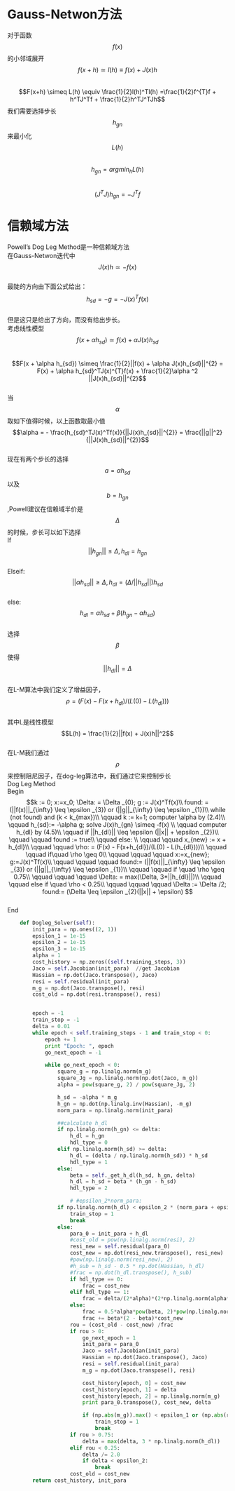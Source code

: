 # Gauss-Netwon方法

对于函数$$f(x)$$的小邻域展开  
$$f(x+h) \simeq l(h)  \equiv f(x) + J(x)h$$  
$$F(x+h) \simeq L(h) \equiv \frac{1}{2}l(h)^Tl(h)
=\frac{1}{2}f^{T}f + h^TJ^Tf + \frac{1}{2}h^TJ^TJh$$
我们需要选择步长$$h_{gn}$$来最小化$$L(h)$$  
$$h_{gn} = argmin_h{L(h)}$$  
$$(J^TJ)h_{gn} = -J^Tf$$

# 信赖域方法

Powell’s Dog Leg Method是一种信赖域方法  
在Gauss-Netwon迭代中  
$$J(x)h \simeq  -f(x)$$  
最陡的方向由下面公式给出：  
$$h_{sd} = -g = -J(x)^Tf(x)$$  
但是这只是给出了方向，而没有给出步长。  
考虑线性模型  
$$f(x + \alpha h_{sd}) \simeq f(x) + \alpha J(x)h_{sd}$$  
$$F(x + \alpha h_{sd}) \simeq  \frac{1}{2}||f(x) + \alpha J(x)h_{sd}||^{2} 
= F(x) + \alpha h_{sd}^TJ(x)^{T}f(x) + \frac{1}{2}\alpha ^2 ||J(x)h_{sd}||^{2}$$  
当$$\alpha$$取如下值得时候，以上函数取最小值  
$$\alpha = - \frac{h_{sd}^TJ(x)^Tf(x)}{||J(x)h_{sd}||^{2}} = \frac{||g||^2}{||J(x)h_{sd}||^{2}}$$  
现在有两个步长的选择 $$a = \alpha h_{sd}$$ 以及 $$b = h_{gn}$$,Powell建议在信赖域半价是$$\Delta$$的时候，步长可以如下选择  
If $$||h_{gn}|| \leq \Delta, h_{dl} = h_{gn}$$  
Elseif: $$||\alpha h_{sd}|| \geq \Delta, h_{dl} = (\Delta / ||h_{sd}||)h_{sd}$$  
else:  
$$h_{dl} = \alpha h_{sd} + \beta(h_{gn} - \alpha h_{sd})$$  
选择$$\beta$$ 使得$$||h_{dl}|| = \Delta$$  
在L-M算法中我们定义了增益因子，  
$$\rho = (F(x) - F(x+h_{dl})/(L(0) - L(h_{dl})))$$  
其中L是线性模型  
$$L(h) = \frac{1}{2}||f(x) + J(x)h||^2$$  
在L-M我们通过$$\rho$$来控制阻尼因子，在dog-leg算法中，我们通过它来控制步长  
Dog Leg Method  
Begin  
$$k := 0; x:=x_0; \Delta: = \Delta _{0}; g := J(x)^Tf(x)\\
found: = (||f(x)||_{\infty} \leq \epsilon _{3}) or (||g||_{\infty} \leq \epsilon _{1})\\
while (not found) and (k < k_{max})\\
\qquad k := k+1; computer \alpha by (2.4)\\
\qquad h_{sd}:= -\alpha g; solve J(x)h_{gn} \simeq -f(x) \\
\qquad computer h_{dl} by (4.5)\\
\qquad if ||h_{dl}|| \leq \epsilon (||x|| + \epsilon _{2})\\
\qquad \qquad found := true\\
\qquad else: \\
\qquad \qquad x_{new} := x + h_{dl}\\
\qquad \qquad \rho: = (F(x) - F(x+h_{dl})/(L(0) - L(h_{dl})))\\
\qquad \qquad if\quad \rho \geq  0\\
\qquad \qquad \qquad x:=x_{new}; g:=J(x)^Tf(x)\\
\qquad \qquad \qquad found:= (||f(x)||_{\infty} \leq \epsilon _{3}) or (||g||_{\infty} \leq \epsilon _{1})\\
\qquad \qquad if \quad \rho \geq 0.75\\
\qquad \qquad \qquad \Delta: = max(\Delta, 3*||h_{dl}||)\\
\qquad \qquad else if \quad \rho < 0.25\\
\qquad \qquad \qquad \Delta := \Delta /2; found:= (\Delta \leq \epsilon _{2}(||x|| + \epsilon) $$  
End

```py
    def Dogleg_Solver(self):
        init_para = np.ones((2, 1))
        epsilon_1 = 1e-15
        epsilon_2 = 1e-15
        epsilon_3 = 1e-15
        alpha = 1
        cost_history = np.zeros((self.training_steps, 3))
        Jaco = self.Jacobian(init_para)  //get Jacobian
        Hassian = np.dot(Jaco.transpose(), Jaco) 
        resi = self.residual(init_para)
        m_g = np.dot(Jaco.transpose(), resi)
        cost_old = np.dot(resi.transpose(), resi)


        epoch = -1
        train_stop = -1
        delta = 0.01
        while epoch < self.training_steps - 1 and train_stop < 0:
            epoch += 1
            print "Epoch: ", epoch
            go_next_epoch = -1

            while go_next_epoch < 0:
                square_g = np.linalg.norm(m_g)
                square_Jg = np.linalg.norm(np.dot(Jaco, m_g))
                alpha = pow(square_g, 2) / pow(square_Jg, 2)

                h_sd = -alpha * m_g
                h_gn = np.dot(np.linalg.inv(Hassian), -m_g)
                norm_para = np.linalg.norm(init_para)

                ##calculate h_dl
                if np.linalg.norm(h_gn) <= delta:
                    h_dl = h_gn
                    hdl_type = 0
                elif np.linalg.norm(h_sd) >= delta:
                    h_dl = (delta / np.linalg.norm(h_sd)) * h_sd
                    hdl_type = 1
                else:
                    beta = self._get_h_dl(h_sd, h_gn, delta)
                    h_dl = h_sd + beta * (h_gn - h_sd)
                    hdl_type = 2

                    # #epsilon_2*norm_para:
                if np.linalg.norm(h_dl) < epsilon_2 * (norm_para + epsilon_2):
                    train_stop = 1
                    break
                else:
                    para_0 = init_para + h_dl
                    #cost_old = pow(np.linalg.norm(resi), 2)
                    resi_new = self.residual(para_0)
                    cost_new = np.dot(resi_new.transpose(), resi_new)
                    #pow(np.linalg.norm(resi_new), 2)
                    #h_sub = h_sd - 0.5 * np.dot(Hassian, h_dl)
                    #frac = np.dot(h_dl.transpose(), h_sub)
                    if hdl_type == 0:
                        frac = cost_new
                    elif hdl_type == 1:
                        frac = delta/(2*alpha)*(2*np.linalg.norm(alpha*m_g) - delta)
                    else:
                        frac = 0.5*alpha*pow(beta, 2)*pow(np.linalg.norm(alpha*m_g), 2)
                        frac += beta*(2 - beta)*cost_new
                    rou = (cost_old - cost_new) /frac
                    if rou > 0:
                        go_next_epoch = 1
                        init_para = para_0
                        Jaco = self.Jacobian(init_para)
                        Hassian = np.dot(Jaco.transpose(), Jaco)
                        resi = self.residual(init_para)
                        m_g = np.dot(Jaco.transpose(), resi)

                        cost_history[epoch, 0] = cost_new
                        cost_history[epoch, 1] = delta
                        cost_history[epoch, 2] = np.linalg.norm(m_g)
                        print para_0.transpose(), cost_new, delta

                        if (np.abs(m_g)).max() < epsilon_1 or (np.abs(resi_new)).max() < epsilon_3:
                            train_stop = 1
                            break
                    if rou > 0.75:
                        delta = max(delta, 3 * np.linalg.norm(h_dl))
                    elif rou < 0.25:
                        delta /= 2.0
                        if delta < epsilon_2:
                            break
                    cost_old = cost_new
        return cost_history, init_para
```



